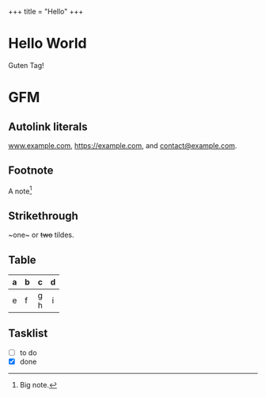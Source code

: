 +++
title = "Hello"
+++

# Hello World

Guten Tag!

# GFM

## Autolink literals

www.example.com, https://example.com, and contact@example.com.

## Footnote

A note[^1]

[^1]: Big note.

## Strikethrough

~one~ or ~~two~~ tildes.

## Table

| a   | b   |        c |  d  |
| --- | :-- | -------: | :-: |
| e   | f   | g<br />h |  i  |

## Tasklist

- [ ] to do
- [x] done
